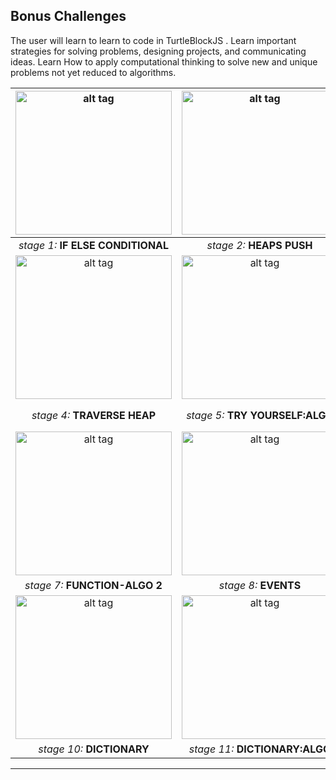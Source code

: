 ## Bonus Challenges

The user will learn to  learn to code in TurtleBlockJS . Learn important strategies for solving problems, designing projects, and communicating ideas. 
Learn How to apply computational thinking to solve new and unique problems not yet reduced to algorithms.

| <a href="https://turtle.sugarlabs.org/index.html?id=1532671220374797&run=True"><img src="https://github.com/vaibhavdaren/turtleblocksjs/blob/tutorials/tutcompsite/l4s1.png" alt="alt tag" height="230" width="250" title="1" /></a>       |   <a href="https://turtle.sugarlabs.org/index.html?id=1532676261009881&run=True"><img src="https://github.com/vaibhavdaren/turtleblocksjs/blob/tutorials/tutcompsite/l4s2.png" alt="alt tag" height="230" width="250" title="2" /></a> |<a href="https://turtle.sugarlabs.org/index.html?id=1532672577283286&run=True"><img src="https://github.com/vaibhavdaren/turtleblocksjs/blob/tutorials/tutcompsite/l4s3.png" alt="alt tag" height="230" width="250" title="3" /></a>
:-------------------------:|:-------------------------:|:-------------------------:
<em>stage 1:</em> <strong>IF ELSE CONDITIONAL</strong>           |<em>stage 2:</em> <strong>HEAPS PUSH</strong>         |<em>stage 3:</em><strong>SUM HEAP</strong>
| <a href="https://turtle.sugarlabs.org/index.html?id=1532676516837612&run=True"><img src="https://github.com/vaibhavdaren/turtleblocksjs/blob/tutorials/tutcompsite/l4s4.png" alt="alt tag" height="230" width="250" title="4" /></a>       |   <a href="https://turtle.sugarlabs.org/index.html?id=1532685132362966&run=True"><img src="https://github.com/vaibhavdaren/turtleblocksjs/blob/tutorials/tutcompsite/l4s5.png" alt="alt tag" height="230" width="250" title="5" /></a> |<a href="https://turtle.sugarlabs.org/index.html?id=1532696185889541&run=True"><img src="https://github.com/vaibhavdaren/turtleblocksjs/blob/tutorials/tutcompsite/l4s6.png" alt="alt tag" height="230" width="250" title="6" /></a>
<em>stage 4:</em> <strong>TRAVERSE HEAP</strong>           |<em>stage 5:</em> <strong>TRY YOURSELF:ALGO</strong>         |<em>stage 6:</em> <strong>ACTION:ARGUMENT PASSING</strong>
| <a href="https://turtle.sugarlabs.org/index.html?id=1532698259391989&run=True"><img src="https://github.com/vaibhavdaren/turtleblocksjs/blob/tutorials/tutcompsite/l4s7.png" alt="alt tag" height="230" width="250" title="7" /></a>       |   <a href="https://turtle.sugarlabs.org/index.html?id=1532851458392267&run=True"><img src="https://github.com/vaibhavdaren/turtleblocksjs/blob/tutorials/tutcompsite/l4s8.png" alt="alt tag" height="230" width="250" title="8" /></a> |<a href="https://turtle.sugarlabs.org/index.html?id=1533498472388492&run=True"><img src="https://github.com/vaibhavdaren/turtleblocksjs/blob/tutorials/tutcompsite/l4s9.png" alt="alt tag" height="230" width="250" title="9" /></a>
<em>stage 7:</em> <strong>FUNCTION-ALGO 2</strong>           |<em>stage 8:</em> <strong>EVENTS</strong>         |<em>stage 9:</em> <strong>MINI-PROJECT</strong>
| <a href="https://turtle.sugarlabs.org/index.html?id=1532858478078369&run=True"><img src="https://github.com/vaibhavdaren/turtleblocksjs/blob/tutorials/tutcompsite/l4s10.png" alt="alt tag" height="230" width="250" title="10" /></a>       |   <a href="https://turtle.sugarlabs.org/index.html?id=1532855959602708&run=True"><img src="https://github.com/vaibhavdaren/turtleblocksjs/blob/tutorials/tutcompsite/l4s11.png" alt="alt tag" height="230" width="250" title="11" /></a> |<a href="https://turtle.sugarlabs.org/index.html?id=1532866176072506&run=True"><img src="https://github.com/vaibhavdaren/turtleblocksjs/blob/tutorials/tutcompsite/l4s12.png" alt="alt tag" height="230" width="250" title="12" /></a>
<em>stage 10:</em> <strong>DICTIONARY</strong>            |<em>stage 11:</em> <strong>DICTIONARY:ALGO</strong>         |<em>stage 12:</em> <strong>Boss Stage:Recursion</strong>


--------------------------
